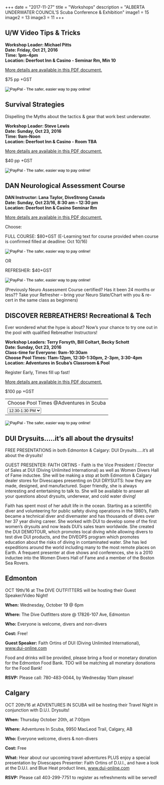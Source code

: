 +++
date        = "2017-11-27"
title       = "Workshops"
description = "ALBERTA UNDERWATER COUNCIL'S Scuba Conference & Exhibition"
image1 = 15
image2 = 13
image3 = 11
+++

## U/W Video Tips & Tricks

**Workshop Leader: Michael Pitts<br/>Date: Friday, Oct 21, 2016<br/>Time: 1pm-4pm<br/>Location: Deerfoot Inn & Casino - Seminar Rm, Min 10**

[More details are available in this PDF document.](/downloads/underwater-video-michael-pitt-workshop.pdf)

$75 pp +GST

<form action="https://www.paypal.com/cgi-bin/webscr" method="post" target="_top">
<input type="hidden" name="cmd" value="_s-xclick">
<input type="hidden" name="hosted_button_id" value="87GCB3DER5X2E">
<input type="image" src="https://www.paypalobjects.com/en_US/i/btn/btn_buynowCC_LG.gif" border="0" name="submit" alt="PayPal - The safer, easier way to pay online!">
<img alt="" border="0" src="https://www.paypalobjects.com/en_US/i/scr/pixel.gif" width="1" height="1">
</form>

## Survival Strategies

<p>Dispelling the Myths about the tactics &amp; gear that work best underwater.</p>

**Workshop Leader: Steve Lewis<br/>Date: Sunday, Oct 23, 2016<br/>Time: 9am-Noon<br/>Location: Deerfoot Inn & Casino - Room TBA**

[More details are available in this PDF document.](/downloads/survival-strategies-steve-lewis-workshop.pdf)

$40 pp +GST

<form action="https://www.paypal.com/cgi-bin/webscr" method="post" target="_top">
<input type="hidden" name="cmd" value="_s-xclick">
<input type="hidden" name="hosted_button_id" value="999KGVKKV8F4S">
<input type="image" src="https://www.paypalobjects.com/en_US/i/btn/btn_buynow_LG.gif" border="0" name="submit" alt="PayPal - The safer, easier way to pay online!">
<img alt="" border="0" src="https://www.paypalobjects.com/en_US/i/scr/pixel.gif" width="1" height="1">
</form>

## DAN Neurological Assessment Course

**DAN Instructor: Lana Taylor, DiveStrong Canada<br/>Date: Sunday, Oct 23/16, 8:30 am – 12:30 pm<br/>Location: Deerfoot Inn & Casino Seminar Rm**

[More details are available in this PDF document.](/downloads/dan-course.pdf)

Choose:

FULL COURSE: $80+GST  (E-Learning text for course provided when course is confirmed filled at deadline: Oct 10/16)

<form action="https://www.paypal.com/cgi-bin/webscr" method="post" target="_top">
<input type="hidden" name="cmd" value="_s-xclick">
<input type="hidden" name="hosted_button_id" value="B6CYWBXEKDT3S">
<input type="image" src="https://www.paypalobjects.com/en_US/i/btn/btn_buynowCC_LG.gif" border="0" name="submit" alt="PayPal - The safer, easier way to pay online!">
<img alt="" border="0" src="https://www.paypalobjects.com/en_US/i/scr/pixel.gif" width="1" height="1">
</form>

OR

REFRESHER: $40+GST

<form action="https://www.paypal.com/cgi-bin/webscr" method="post" target="_top">
<input type="hidden" name="cmd" value="_s-xclick">
<input type="hidden" name="hosted_button_id" value="EC7XR3R8BLSZ2">
<input type="image" src="https://www.paypalobjects.com/en_US/i/btn/btn_buynowCC_LG.gif" border="0" name="submit" alt="PayPal - The safer, easier way to pay online!">
<img alt="" border="0" src="https://www.paypalobjects.com/en_US/i/scr/pixel.gif" width="1" height="1">
</form>

(Previously Neuro Assessment Course certified? Has it been 24 months or less?? Take your Refresher – bring your Neuro Slate/Chart with you & re-cert in the same class as beginners)


## DISCOVER REBREATHERS! Recreational & Tech

Ever wondered what the hype is about? Now’s your chance to try one out in the pool with qualified Rebreather Instructors!

**Workshop Leaders: Terry Forsyth, Bill Coltart, Becky Schott<br/>Date: Sunday, Oct 23, 2016<br/>Class-time for Everyone: 9am-10:30am<br/>Choose Pool Times:  11am-12pm, 12:30-1:30pm, 2-3pm, 3:30-4pm<br/>Location: Adventures in Scuba’s Classroom & Pool**

Register Early, Times fill up fast!

[More details are available in this PDF document.](/downloads/rebreather-workshop.pdf)

$100 pp +GST

<form target="paypal" action="https://www.paypal.com/cgi-bin/webscr" method="post">
<input type="hidden" name="cmd" value="_s-xclick">
<input type="hidden" name="hosted_button_id" value="C7DY36KB4CQNA">
<table>
<tr><td><input type="hidden" name="on0" value="Choose Pool Times @Adventures in Scuba">Choose Pool Times @Adventures in Scuba</td></tr><tr><td><select name="os0">
               <option value="12:30-1:30 PM">12:30-1:30 PM </option>
               <option value="2-3 PM">2-3 PM </option>
               <option value="3:30-4:30 PM">3:30-4:30 PM </option>
</select> </td></tr>
</table>
<input type="image" src="https://www.paypalobjects.com/en_US/i/btn/btn_cart_LG.gif" border="0" name="submit" alt="PayPal - The safer, easier way to pay online!">
<img alt="" border="0" src="https://www.paypalobjects.com/en_US/i/scr/pixel.gif" width="1" height="1">
</form>

## DUI Drysuits…..it’s all about the drysuits!

FREE PRESENTATIONS in both Edmonton & Calgary:  DUI Drysuits…..it’s all about the drysuits!

GUEST PRESENTER: FAITH ORTINS - Faith is the Vice President / Director of Sales at DUI (Diving Unlimited International) as well as Women Divers Hall of Fame inductee. She will be making a stop at both Edmonton & Calgary dealer stores for Divescapes presenting on DUI DRYSUITS: how they are made, designed, and manufactured. Super friendly, she is always interesting and entertaining to talk to. She will be available to answer all your questions about drysuits, underwear, and cold water diving!

Faith has spent most of her adult life in the ocean. Starting as a scientific diver and volunteering for public safety diving operations in the 1980’s, Faith became a technical diver and divemaster and has thousands of dives over her 37 year diving career. She worked with DUI to develop some of the first women’s drysuits and now leads DUI’s sales team worldwide. She created the DUI DEMOTOUR, which promotes local diving while allowing divers to test dive DUI products, and the DIVEOPS program which promotes education about the risks of diving in contaminated water. She has led expeditions around the world including many to the most remote places on Earth. A frequent presenter at dive shows and conferences, she is a 2010 inductee into the Women Divers Hall of Fame and a member of the Boston Sea Rovers.

## Edmonton

OCT 19th/16 at The DIVE OUTFITTERS will be hosting their Guest Speaker/Video Night!

**When:** Wednesday, October 19 @ 6pm

**Where:** The Dive Outfitters store @ 17826-107 Ave, Edmonton

**Who:** Everyone is welcome, divers and non-divers

**Cost:** Free!

**Guest Speaker:** Faith Ortins of DUI (Diving Unlimited International), www.dui-online.com

Food and drinks will be provided, please bring a food or monetary donation for the Edmonton Food Bank. TDO will be matching all monetary donations for the Food Bank!

**RSVP:** Please call: 780-483-0044, by Wednesday 10am please!

## Calgary

OCT 20th/16 at ADVENTURES IN SCUBA will be hosting their Travel Night in conjunction with D.U.I. Drysuits!

**When:** Thursday October 20th, at 7:00pm

**Where:** Adventures In Scuba, 9950 MacLeod Trail, Calgary, AB

**Who:** Everyone welcome, divers & non-divers

**Cost:** Free

**What:** Hear about our upcoming travel adventures PLUS enjoy a special presentation by Divescapes Presenter: Faith Ortins of D.U.I., and have a look at the D.U.I. and Blue Heat product lines, <a href="http://www.dui-online.com">www.dui-online.com</a>

**RSVP:** Please call 403-299-7751 to register as refreshments will be served!
